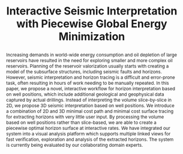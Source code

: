 ---
layout: publication
title: "Interactive Seismic Interpretation with Piecewise Global Energy Minimization"
key: 2011_pacificvis
type: inproceedings
shortname: 
image:
image_large:

authors:
- hollt
- Johanna Beyer
- Fritz Michael Gschwantner
- Philip Muigg
- Helmut Doleisch
- Gabor Heinemann
- hadwiger

journal: Proceedings of IEEE Pacific Visualization Symposium
jourunal-short: Pacific Vis
page_start: 59
page_end: 66
volume: 
issue: 
year: 2011
award: 

doi: 10.1109/PACIFICVIS.2011.5742373
pdf: 2011_pacificvis.pdf
poster:
video:

code:

supplements:
  - name: Slides
    link: 2011_pacificvis_slides.pdf
    icon: powerpoint
  - name: Video
    abslink: https://vimeo.com/55175506
    icon: video

abstract: "Increasing demands in world-wide energy consumption and oil depletion of large reservoirs have resulted in the need for exploring smaller and more complex oil reservoirs. Planning of the reservoir valorization usually starts with creating a model of the subsurface structures, including seismic faults and horizons. However, seismic interpretation and horizon tracing is a difficult and error-prone task, often resulting in hours of work needing to be manually repeated. In this paper, we propose a novel, interactive workflow for horizon interpretation based on well positions, which include additional geological and geophysical data captured by actual drillings. Instead of interpreting the volume slice-by-slice in 2D, we propose 3D seismic interpretation based on well positions. We introduce a combination of 2D and 3D minimal cost path and minimal cost surface tracing for extracting horizons with very little user input. By processing the volume based on well positions rather than slice-based, we are able to create a piecewise optimal horizon surface at interactive rates. We have integrated our system into a visual analysis platform which supports multiple linked views for fast verification, exploration and analysis of the extracted horizons. The system is currently being evaluated by our collaborating domain experts."

---
